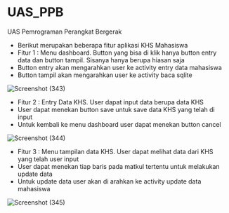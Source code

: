 # UAS_PPB
UAS Pemrograman Perangkat Bergerak

- Berikut merupakan beberapa fitur aplikasi KHS Mahasiswa 
- Fitur 1 : Menu dashboard. Button yang bisa di klik hanya button entry data dan button tampil. Sisanya hanya berupa hiasan saja
- Button entry akan mengarahkan user ke activity entry data mahasiswa
- Button tampil akan mengarahkan user ke activity baca sqlite

![Screenshot (343)](https://user-images.githubusercontent.com/114632917/210790704-a8039218-9ac6-4f9d-92d4-e30cb3333b49.png)

- Fitur 2 : Entry Data KHS. User dapat input data berupa data KHS
- User dapat menekan button save untuk save data KHS yang telah di input
- Untuk kembali ke menu dashboard user dapat menekan button cancel

![Screenshot (344)](https://user-images.githubusercontent.com/114632917/210791491-7dada0c7-c7a3-4572-b8bf-bc3800555ca3.png)

- Fitur 3 : Menu tampilan data KHS. User dapat melihat data dari KHS yang telah user input
- User dapat menekan tiap baris pada matkul tertentu untuk melakukan update data
- Untuk update data user akan di arahkan ke activity update data mahasiswa

![Screenshot (345)](https://user-images.githubusercontent.com/114632917/210793238-6467a070-c926-4c42-b17a-9325d1b2df59.png)
